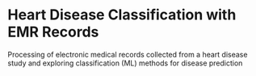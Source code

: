 # Heart Disease Classification with EMR Records
Processing of electronic medical records collected from a heart disease study and exploring classification (ML) methods for disease prediction
